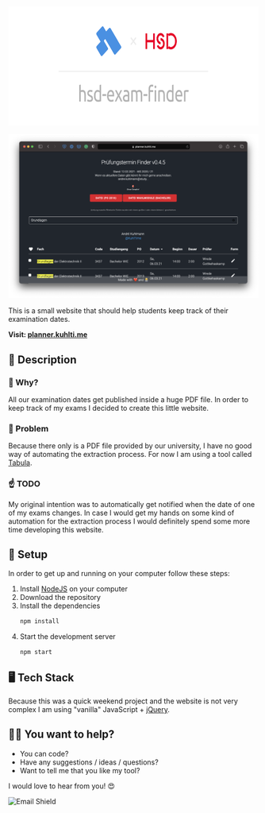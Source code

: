 <p align="center">
  <img src="assets/banner-hsd-exam-finder.png" alt="Banner" height="240px">
</p>


![Preview](assets/preview.png)

This is a small website that should help students keep track of their examination dates.

**Visit: [planner.kuhlti.me](https://planner.kuhlti.me)**

## 📖 Description

### 🤔 Why?

All our examination dates get published inside a huge PDF file. In order to keep track of my exams I decided to create this little website.

### 🤭 Problem

Because there only is a PDF file provided by our university, I have no good way of automating the extraction process. For now I am using a tool called [Tabula](https://tabula.technology).

### ☝️ TODO

My original intention was to automatically get notified when the date of one of my exams changes. In case I would get my hands on some kind of automation for the extraction process I would definitely spend some more time developing  this website.

## 🌈 Setup

In order to get up and running on your computer follow these steps:

1. Install [NodeJS](https://nodejs.org) on your computer
2. Download the repository
3. Install the dependencies
    ```sh
    npm install
    ```
4. Start the development server
    ```sh
    npm start
    ```

## 🖥 Tech Stack

Because this was a quick weekend project and the website is not very complex I am using "vanilla" JavaScript + [jQuery](https://jquery.com).

## 👩‍💻 You want to help?

- You can code?
- Have any suggestions / ideas / questions?
- Want to tell me that you like my tool?

I would love to hear from you! 😍

![Email Shield](https://img.shields.io/badge/E--Mail-andre.kuhlmann%40study.hs--duesseldorf.de-E60028)
